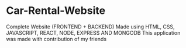 # Car-Rental-Website
Complete Website (FRONTEND + BACKEND) Made using HTML, CSS, JAVASCRIPT, REACT, NODE, EXPRESS AND MONGODB 
This application was made with contribution of my friends 
